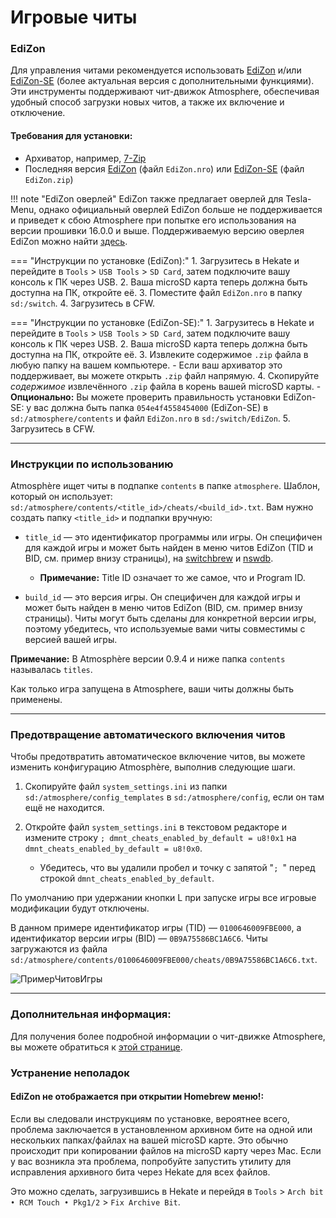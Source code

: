 # Игровые читы

### **EdiZon**

Для управления читами рекомендуется использовать [EdiZon](https://github.com/WerWolv/EdiZon) и/или [EdiZon-SE](https://github.com/tomvita/EdiZon-SE) (более актуальная версия с дополнительными функциями). Эти инструменты поддерживают чит-движок Atmosphere, обеспечивая удобный способ загрузки новых читов, а также их включение и отключение.


#### Требования для установки:
- Архиватор, например, [7-Zip](https://www.7-zip.org/)
- Последняя версия [EdiZon](https://github.com/WerWolv/EdiZon/releases) (файл `EdiZon.nro`) или [EdiZon-SE](https://github.com/tomvita/EdiZon-SE/releases) (файл `EdiZon.zip`)

!!! note "EdiZon оверлей"
    EdiZon также предлагает оверлей для Tesla-Menu, однако официальный оверлей EdiZon больше не поддерживается и приведет к сбою Atmosphere при попытке его использования на версии прошивки 16.0.0 и выше.
    Поддерживаемую версию оверлея EdiZon можно найти [здесь](https://github.com/proferabg/EdiZon-Overlay/releases).



=== "Инструкции по установке (EdiZon):"
    1. Загрузитесь в Hekate и перейдите в `Tools` > `USB Tools` > `SD Card`, затем подключите вашу консоль к ПК через USB.
    2. Ваша microSD карта теперь должна быть доступна на ПК, откройте её.
    3. Поместите файл `EdiZon.nro` в папку `sd:/switch`.
    4. Загрузитесь в CFW.

=== "Инструкции по установке (EdiZon-SE):"
    1. Загрузитесь в Hekate и перейдите в `Tools` > `USB Tools` > `SD Card`, затем подключите вашу консоль к ПК через USB.
    2. Ваша microSD карта теперь должна быть доступна на ПК, откройте её.
    3. Извлеките содержимое `.zip` файла в любую папку на вашем компьютере.
    - Если ваш архиватор это поддерживает, вы можете открыть `.zip` файл напрямую.
    4. Скопируйте *содержимое* извлечённого `.zip` файла в корень вашей microSD карты.
    - **Опционально:** Вы можете проверить правильность установки EdiZon-SE: у вас должна быть папка `054e4f4558454000` (EdiZon-SE) в `sd:/atmosphere/contents` и файл `EdiZon.nro` в `sd:/switch/EdiZon`.
    5. Загрузитесь в CFW.


-----

### **Инструкции по использованию**

Atmosphère ищет читы в подпапке `contents` в папке `atmosphere`. Шаблон, который он использует: `sd:/atmosphere/contents/<title_id>/cheats/<build_id>.txt`.
Вам нужно создать папку `<title_id>` и подпапки вручную:

- `title_id` — это идентификатор программы или игры. Он специфичен для каждой игры и может быть найден в меню читов EdiZon (TID и BID, см. пример внизу страницы), на [switchbrew](https://switchbrew.org/wiki/Title_list/Games) и [nswdb](https://nswdb.com/).

    - **Примечание:** Title ID означает то же самое, что и Program ID.

- `build_id` — это версия игры. Он специфичен для каждой игры и может быть найден в меню читов EdiZon (BID, см. пример внизу страницы). Читы могут быть сделаны для конкретной версии игры, поэтому убедитесь, что используемые вами читы совместимы с версией вашей игры.

**Примечание:** В Atmosphère версии 0.9.4 и ниже папка `contents` называлась `titles`.

Как только игра запущена в Atmosphere, ваши читы должны быть применены.


-----

### **Предотвращение автоматического включения читов**

Чтобы предотвратить автоматическое включение читов, вы можете изменить конфигурацию Atmosphère, выполнив следующие шаги.

1. Скопируйте файл `system_settings.ini` из папки `sd:/atmosphere/config_templates` в `sd:/atmosphere/config`, если он там ещё не находится.
2. Откройте файл `system_settings.ini` в текстовом редакторе и измените строку `; dmnt_cheats_enabled_by_default = u8!0x1` на `dmnt_cheats_enabled_by_default = u8!0x0`.

    - Убедитесь, что вы удалили пробел и точку с запятой "`; `" перед строкой `dmnt_cheats_enabled_by_default`.

По умолчанию при удержании кнопки L при запуске игры все игровые модификации будут отключены.

В данном примере идентификатор игры (TID) — `0100646009FBE000`, а идентификатор версии игры (BID) — `0B9A75586BC1A6C6`. Читы загружаются из файла `sd:/atmosphere/contents/0100646009FBE000/cheats/0B9A75586BC1A6C6.txt`.

![ПримерЧитовИгры](../extras/img/game_cheating.jpg)


-----

### **Дополнительная информация:**

Для получения более подробной информации о чит-движке Atmosphere, вы можете обратиться к [этой странице](https://github.com/Atmosphere-NX/Atmosphere/blob/master/docs/features/cheats.md).<br>

### **Устранение неполадок**
#### **EdiZon не отображается при открытии Homebrew меню!:**

Если вы следовали инструкциям по установке, вероятнее всего, проблема заключается в установленном архивном бите на одной или нескольких папках/файлах на вашей microSD карте. Это обычно происходит при копировании файлов на microSD карту через Mac. Если у вас возникла эта проблема, попробуйте запустить утилиту для исправления архивного бита через Hekate для всех файлов.

Это можно сделать, загрузившись в Hekate и перейдя в `Tools` > `Arch bit • RCM Touch • Pkg1/2` > `Fix Archive Bit`.